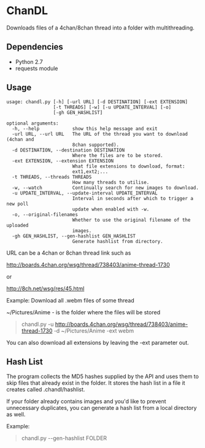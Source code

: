 # ChanDL
Downloads files of a 4chan/8chan thread into a folder with multithreading.

## Dependencies
* Python 2.7
* requests module

## Usage
```
usage: chandl.py [-h] [-url URL] [-d DESTINATION] [-ext EXTENSION]
                 [-t THREADS] [-w] [-u UPDATE_INTERVAL] [-o]
                 [-gh GEN_HASHLIST]

optional arguments:
  -h, --help            show this help message and exit
  -url URL, --url URL   The URL of the thread you want to download (4chan and
                        8chan supported).
  -d DESTINATION, --destination DESTINATION
                        Where the files are to be stored.
  -ext EXTENSION, --extension EXTENSION
                        What file extensions to download, format:
                        ext1,ext2;...
  -t THREADS, --threads THREADS
                        How many threads to utilise.
  -w, --watch           Continually search for new images to download.
  -u UPDATE_INTERVAL, --update-interval UPDATE_INTERVAL
                        Interval in seconds after which to trigger a new poll
                        update when enabled with -w.
  -o, --original-filenames
                        Whether to use the original filename of the uploaded
                        images.
  -gh GEN_HASHLIST, --gen-hashlist GEN_HASHLIST
                        Generate hashlist from directory.
```


URL can be a 4chan or 8chan thread link such as 


http://boards.4chan.org/wsg/thread/738403/anime-thread-1730


or


http://8ch.net/wsg/res/45.html


Example: Download all .webm files of some thread

~/Pictures/Anime - is the folder where the files will be stored
>chandl.py -u http://boards.4chan.org/wsg/thread/738403/anime-thread-1730 -d ~/Pictures/Anime -ext webm

You can also download all extensions by leaving the -ext parameter out.

## Hash List
The program collects the MD5 hashes supplied by the API and uses them to skip files that already exist in the folder. It stores the hash list in a file it creates called .chandl/hashlist.

If your folder already contains images and you'd like to prevent unnecessary duplicates, you can generate a hash list from a local directory as well.

Example:
>chandl.py --gen-hashlist FOLDER
